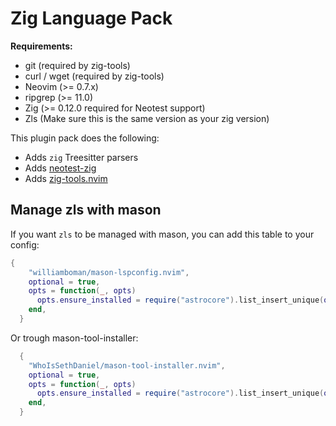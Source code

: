 # Zig Language Pack

**Requirements:**

- git (required by zig-tools)
- curl / wget (required by zig-tools)
- Neovim (>= 0.7.x)
- ripgrep (>= 11.0)
- Zig (>= 0.12.0 required for Neotest support)
- Zls (Make sure this is the same version as your zig version)

This plugin pack does the following:

- Adds `zig` Treesitter parsers
- Adds [neotest-zig](https://github.com/lawrence-laz/neotest-zig/tree/v1.2.0)
- Adds [zig-tools.nvim](https://codeberg.org/NTBBloodbath/zig-tools.nvim)

## Manage zls with mason

If you want `zls` to be managed with mason, you can add this table to your config:

```lua
{
    "williamboman/mason-lspconfig.nvim",
    optional = true,
    opts = function(_, opts)
      opts.ensure_installed = require("astrocore").list_insert_unique(opts.ensure_installed, { "zls" })
    end,
  }
```

Or trough mason-tool-installer:

```lua
  {
    "WhoIsSethDaniel/mason-tool-installer.nvim",
    optional = true,
    opts = function(_, opts)
      opts.ensure_installed = require("astrocore").list_insert_unique(opts.ensure_installed, { "zls" })
    end,
  }
```
